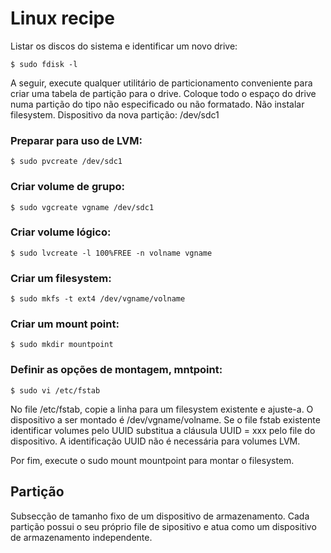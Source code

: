 # Linux recipe
Listar os discos do sistema e identificar um novo drive:

	$ sudo fdisk -l
	
A seguir, execute qualquer utilitário de particionamento conveniente para criar uma tabela de partição para o drive.
Coloque todo o espaço do drive numa partição do tipo não especificado ou não formatado.
Não instalar filesystem.
Dispositivo da nova partição: /dev/sdc1

### Preparar para uso de LVM:
	
	$ sudo pvcreate /dev/sdc1

### Criar volume de grupo:

	$ sudo vgcreate vgname /dev/sdc1

### Criar volume lógico:

	$ sudo lvcreate -l 100%FREE -n volname vgname

### Criar um filesystem:

	$ sudo mkfs -t ext4 /dev/vgname/volname

### Criar um mount point:
	
	$ sudo mkdir mountpoint

### Definir as opções de montagem, mntpoint:

	$ sudo vi /etc/fstab

No file /etc/fstab, copie a linha para um filesystem existente e ajuste-a. O dispositivo a ser montado é /dev/vgname/volname. Se o file fstab existente identificar volumes pelo UUID substitua a cláusula UUID = xxx pelo file do dispositivo. A identificação UUID não é necessária para volumes LVM.

Por fim, execute o sudo mount mountpoint para montar o filesystem.


## Partição
Subsecção de tamanho fixo de um dispositivo de armazenamento.
Cada partição possui o seu próprio file de sipositivo e atua como um dispositivo de armazenamento independente.


